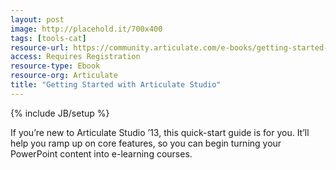 ```yaml
---
layout: post
image: http://placehold.it/700x400
tags: [tools-cat]
resource-url: https://community.articulate.com/e-books/getting-started-with-articulate-studio
access: Requires Registration
resource-type: Ebook
resource-org: Articulate
title: "Getting Started with Articulate Studio"
---
```

{% include JB/setup %}

If you’re new to Articulate Studio ’13, this quick-start guide is for you. It’ll help you ramp up on core features, so you can begin turning your PowerPoint content into e-learning courses.
